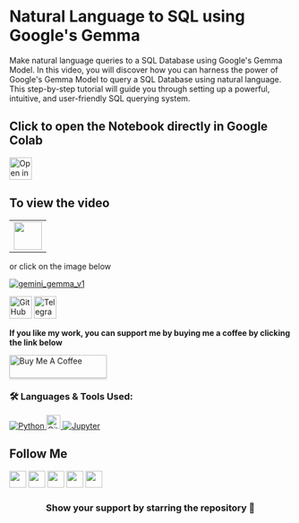 <h1>Natural Language to SQL using Google's Gemma</h1>
<p>Make natural language queries to a SQL Database using Google's Gemma Model. In this video, you will discover how you can harness the power of Google's Gemma Model to query a SQL Database using natural language. This step-by-step tutorial will guide you through setting up a powerful, intuitive, and user-friendly SQL querying system.</p>
<h2>Click to open the Notebook directly in Google Colab</h2>
<!-- [![Open In Colab](https://colab.research.google.com/assets/colab-badge.svg)](https://colab.research.google.com/github/bhattbhavesh91/google-gemma-finetuning-n2sql/blob/main/n2sql-google-gemma-finetuning-notebook.ipynb)
 -->

<p><a href="https://colab.research.google.com/github/bhattbhavesh91/google-gemma-finetuning-n2sql/blob/main/n2sql-google-gemma-finetuning-notebook.ipynb" target="_blank"><img height="40" alt="Open in Colab" src = "https://colab.research.google.com/assets/colab-badge.svg"></a></p>
<h2>To view the video</h2>
<table>
   <tr>
      <td><a href="http://www.youtube.com/watch?v=cH99NExg0sk" target="_blank"><img height="50" src = "https://img.shields.io/youtube/views/cH99NExg0sk?color=blue&label=Watch%20on%20YouTube&logo=youtube&logoColor=red&style=for-the-badge"></a></td>
   </tr>
</table>

<p>or click on the image below</p>
<p><a href="http://www.youtube.com/watch?v=cH99NExg0sk"><img alt="gemini_gemma_v1
" src="http://img.youtube.com/vi/cH99NExg0sk/0.jpg" /></a></p>
<p><a href="https://github.com/sponsors/bhattbhavesh91" target="_blank"><img height="40" alt="GitHub Sponsor" src = "https://img.shields.io/badge/Sponsor me on GitHub-30363D?style=for-the-badge&logo=GitHub-Sponsors&logoColor=#white"></a>
<a href="https://t.me/bhattbhavesh91" target="_blank"><img height="40" alt="Telegram Channel Link" src = "https://img.shields.io/badge/Join my Telegram channel-2CA5E0?style=for-the-badge&logo=telegram&logoColor=white"></a></p>
<p><strong>If you like my work, you can support me by buying me a coffee by clicking the link below</strong></p>
<p><a href="https://www.buymeacoffee.com/bhattbhavesh91" target="_blank"><img src="https://www.buymeacoffee.com/assets/img/custom_images/orange_img.png" alt="Buy Me A Coffee" style="height: 41px !important;width: 174px !important;box-shadow: 0px 3px 2px 0px rgba(190, 190, 190, 0.5) !important;-webkit-box-shadow: 0px 3px 2px 0px rgba(190, 190, 190, 0.5) !important;" ></a></p>
<h3>🛠 Languages &amp; Tools Used:</h3>
<p align="left">
  <a href="https://www.python.org/" target="_blank"> <img alt="Python" src="https://img.shields.io/badge/python%20-%2314354C.svg?&style=for-the-badge&logo=python&logoColor=white"/> </a>
  <a href="https://git-scm.com/" target="_blank"> <img src="https://img.shields.io/badge/Git-282C34?logo=git" alt="Git logo" title="Git" height="25" /> </a>
  <a href="https://jupyter.org/" target="_blank"> <img alt="Jupyter" src="https://img.shields.io/badge/Jupyter%20-%23F37626.svg?&style=for-the-badge&logo=Jupyter&logoColor=white" /> </a>


## Follow Me
<a href="https://twitter.com/_bhaveshbhatt" target="_blank"><img class="ai-subscribed-social-icon" src="https://bhattbhavesh91.github.io/assets/images/tw.png" width="30"></a>
<a href="https://www.youtube.com/bhaveshbhatt8791/" target="_blank"><img class="ai-subscribed-social-icon" src="https://bhattbhavesh91.github.io/assets/images/ytb.png" width="30"></a>
<a href="https://www.youtube.com/PythonTricks/" target="_blank"><img class="ai-subscribed-social-icon" src="https://bhattbhavesh91.github.io/assets/images/python_logo.png" width="30"></a>
<a href="https://github.com/bhattbhavesh91" target="_blank"><img class="ai-subscribed-social-icon" src="https://bhattbhavesh91.github.io/assets/images/gthb.png" width="30"></a>
<a href="https://www.linkedin.com/in/bhattbhavesh91/" target="_blank"><img class="ai-subscribed-social-icon" src="https://bhattbhavesh91.github.io/assets/images/lnkdn.png" width="30"></a>

<h3 align="center">Show your support by starring the repository 🙂</h3>
